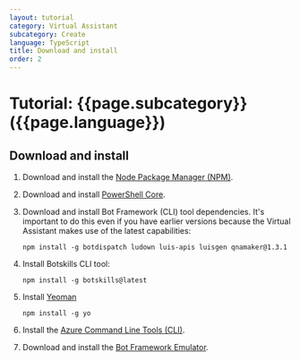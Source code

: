 ```yaml
---
layout: tutorial
category: Virtual Assistant
subcategory: Create
language: TypeScript
title: Download and install
order: 2
---
```


# Tutorial: {{page.subcategory}} ({{page.language}})

## Download and install

1. Download and install the [Node Package Manager (NPM)](https://nodejs.org/en/).
1. Download and install [PowerShell Core](https://docs.microsoft.com/en-us/powershell/scripting/install/installing-powershell?view=powershell-6).
1. Download and install Bot Framework (CLI) tool dependencies. It's important to do this even if you have earlier versions because the Virtual Assistant makes use of the latest capabilities: 

   ```shell
   npm install -g botdispatch ludown luis-apis luisgen qnamaker@1.3.1
   ```

1. Install Botskills CLI tool:
   
   ```
   npm install -g botskills@latest
   ```

1. Install [Yeoman](http://yeoman.io)

   ```shell
   npm install -g yo
   ```

1. Install the [Azure Command Line Tools (CLI)](https://docs.microsoft.com/en-us/cli/azure/install-azure-cli-windows?view=azure-cli-latest).
1. Download and install the [Bot Framework Emulator](https://aka.ms/botframework-emulator).